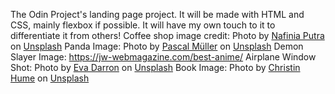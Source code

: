 The Odin Project's landing page project. It will be made with HTML and CSS, mainly flexbox if possible. It will have my own touch to it to differentiate it from others! 
Coffee shop image credit: Photo by <a href="https://unsplash.com/@nputra?utm_source=unsplash&utm_medium=referral&utm_content=creditCopyText">Nafinia Putra</a> on <a href="https://unsplash.com/s/photos/coffee-shop?utm_source=unsplash&utm_medium=referral&utm_content=creditCopyText">Unsplash</a>
Panda Image: Photo by <a href="https://unsplash.com/@millerthachiller?utm_source=unsplash&utm_medium=referral&utm_content=creditCopyText">Pascal Müller</a> on <a href="https://unsplash.com/s/photos/panda?utm_source=unsplash&utm_medium=referral&utm_content=creditCopyText">Unsplash</a>
Demon Slayer Image: https://jw-webmagazine.com/best-anime/
Airplane Window Shot: Photo by <a href="https://unsplash.com/@evadarron?utm_source=unsplash&utm_medium=referral&utm_content=creditCopyText">Eva Darron</a> on <a href="https://unsplash.com/s/photos/travel?utm_source=unsplash&utm_medium=referral&utm_content=creditCopyText">Unsplash</a>
Book Image: Photo by <a href="https://unsplash.com/@christinhumephoto?utm_source=unsplash&utm_medium=referral&utm_content=creditCopyText">Christin Hume</a> on <a href="https://unsplash.com/s/photos/reading?utm_source=unsplash&utm_medium=referral&utm_content=creditCopyText">Unsplash</a>
  